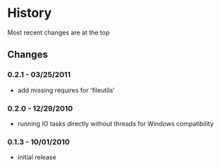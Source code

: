 History
=======
Most recent changes are at the top


Changes
-------

### 0.2.1 - 03/25/2011 ###

* add missing requires for 'fileutils'

### 0.2.0 - 12/29/2010 ###

* running IO tasks directly without threads for Windows compatibility

### 0.1.3 - 10/01/2010 ###

* initial release
